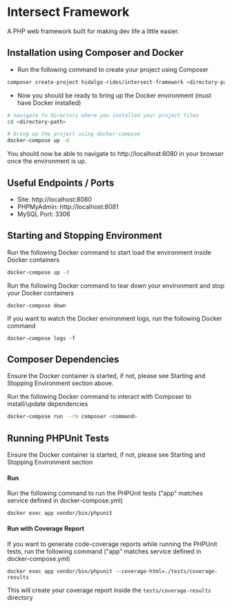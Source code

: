 # Intersect Framework
A PHP web framework built for making dev life a little easier.

## Installation using Composer and Docker
* Run the following command to create your project using Composer
```bash
composer create-project hidalgo-rides/intersect-framework <directory-path>
```

* Now you should be ready to bring up the Docker environment (must have Docker installed)  
```bash
# navigate to directory where you installed your project files
cd <directory-path>

# bring up the project using docker-compose
docker-compose up -d
```
You should now be able to navigate to http://localhost:8080 in your browser once the environment is up.

## Useful Endpoints / Ports
- Site: http://localhost:8080
- PHPMyAdmin: http://localhost:8081
- MySQL Port: 3306

## Starting and Stopping Environment
Run the following Docker command to start load the environment inside Docker containers
```bash
docker-compose up -d
```

Run the following Docker command to tear down your environment and stop your Docker containers
```
docker-compose down
```

If you want to watch the Docker environment logs, run the following Docker command
```
docker-compose logs -f
```

## Composer Dependencies
Ensure the Docker container is started, if not, please see Starting and Stopping Environment section above.

Run the following Docker command to interact with Composer to install/update dependencies
```bash
docker-compose run --rm composer <command>
```

## Running PHPUnit Tests
Ensure the Docker container is started, if not, please see Starting and Stopping Environment section

#### Run
Run the following command to run the PHPUnit tests ("app" matches service defined in docker-compose.yml)
```
docker exec app vendor/bin/phpunit
```

#### Run with Coverage Report
If you want to generate code-coverage reports while running the PHPUnit tests, run the following command ("app" matches service defined in docker-compose.yml)
```
docker exec app vendor/bin/phpunit --coverage-html=./tests/coverage-results
```
This will create your coverage report inside the `tests/coverage-results` directory